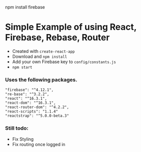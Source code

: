 npm install firebase

# Simple Example of using React, Firebase, Rebase, Router
* Created with `create-react-app`
* Download and `npm install`
* Add your own Firebase key to `config/constants.js`
* `npm start`

### Uses the following packages.
```
"firebase": "^4.12.1",
"re-base": "^3.2.2",
"react": "^16.3.1",
"react-dom": "^16.3.1",
"react-router-dom": "^4.2.2",
"react-scripts": "1.1.4"
"reactstrap": "^5.0.0-beta.3"
``` 

### Still todo:
* Fix Styling
* Fix routing once logged in